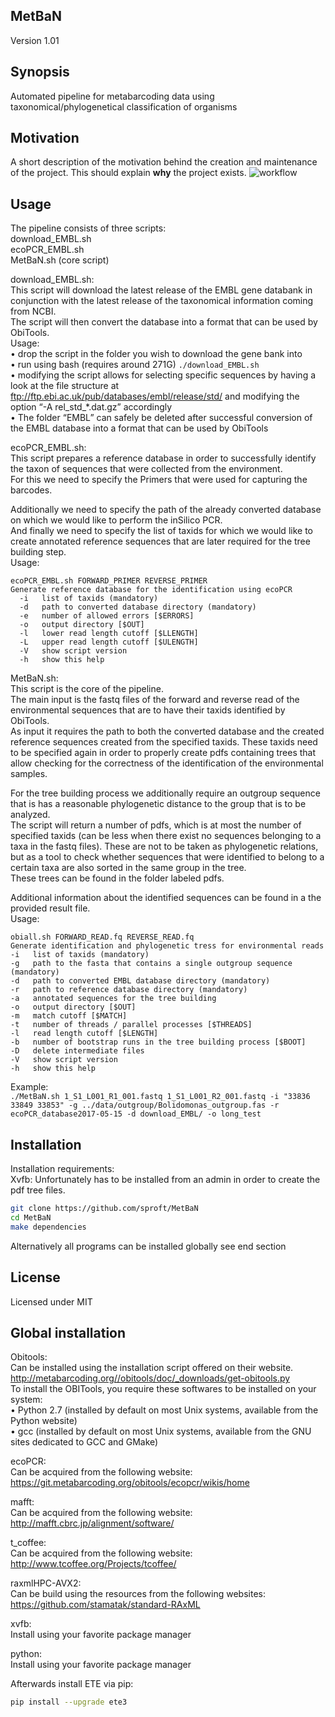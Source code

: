 ## MetBaN
Version 1.01
## Synopsis

Automated pipeline for metabarcoding data using taxonomical/phylogenetical classification of organisms

## Motivation

A short description of the motivation behind the creation and maintenance of the project. This should explain **why** the project exists.
![workflow](https://github.com/sproft/MetBaN/blob/master/src/Workflow.png)


## Usage

The pipeline consists of three scripts:  
download_EMBL.sh  
ecoPCR_EMBL.sh  
MetBaN.sh (core script)  

download_EMBL.sh:  
This script will download the latest release of the EMBL gene databank in conjunction with the latest release of the taxonomical information coming from NCBI.  
The script will then convert the database into a format that can be used by ObiTools.  
Usage:  
•	drop the script in the folder you wish to download the gene bank into  
•	run using bash (requires around 271G) `./download_EMBL.sh`  
•	modifying the script allows for selecting specific sequences by having a look at the file structure at ftp://ftp.ebi.ac.uk/pub/databases/embl/release/std/ and modifying the option
“-A rel_std_\*.dat.gz” accordingly  
•	The folder “EMBL” can safely be deleted after successful conversion of the EMBL database into a format that can be used by ObiTools  

ecoPCR_EMBL.sh:  
This script prepares a reference database in order to successfully identify the taxon of sequences that were collected from the environment.  
For this we need to specify the Primers that were used for capturing the barcodes.  

Additionally we need to specify the path of the already converted database on which we would like to perform the inSilico PCR.  
And finally we need to specify the list of taxids for which we would like to create annotated reference sequences that are later required for the tree building step.  
Usage:
```  
ecoPCR_EMBL.sh FORWARD_PRIMER REVERSE_PRIMER  
Generate reference database for the identification using ecoPCR  
  -i   list of taxids (mandatory)  
  -d   path to converted database directory (mandatory)  
  -e   number of allowed errors [$ERRORS]  
  -o   output directory [$OUT]  
  -l   lower read length cutoff [$LLENGTH]  
  -L   upper read length cutoff [$ULENGTH]  
  -V   show script version  
  -h   show this help  
```

MetBaN.sh:  
This script is the core of the pipeline.  
The main input is the fastq files of the forward and reverse read of the environmental sequences that are to have their taxids identified by ObiTools.  
As input it requires the path to both the converted database and the created reference sequences created from the specified taxids. These taxids need to be specified again in order to properly create pdfs containing trees that allow checking for the correctness of the identification of the environmental samples.  

For the tree building process we additionally require an outgroup sequence that is has a reasonable phylogenetic distance to the group that is to be analyzed.  
The script will return a number of pdfs, which is at most the number of specified taxids (can be less when there exist no sequences belonging to a taxa in the fastq files).
These are not to be taken as phylogenetic relations, but as a tool to check whether sequences that were identified to belong to a certain taxa are also sorted in the same group in the tree.  
These trees can be found in the folder labeled pdfs.

Additional information about the identified sequences can be found in a the provided result file.  
Usage:  
```
obiall.sh FORWARD_READ.fq REVERSE_READ.fq  
Generate identification and phylogenetic tress for environmental reads  
-i   list of taxids (mandatory)  
-g   path to the fasta that contains a single outgroup sequence (mandatory)  
-d   path to converted EMBL database directory (mandatory)  
-r   path to reference database directory (mandatory)  
-a   annotated sequences for the tree building  
-o   output directory [$OUT]  
-m   match cutoff [$MATCH]  
-t   number of threads / parallel processes [$THREADS]  
-l   read length cutoff [$LENGTH]  
-b   number of bootstrap runs in the tree building process [$BOOT]  
-D   delete intermediate files  
-V   show script version  
-h   show this help  
```

Example:  
`./MetBaN.sh 1_S1_L001_R1_001.fastq 1_S1_L001_R2_001.fastq -i "33836 33849 33853" -g ../data/outgroup/Bolidomonas_outgroup.fas -r ecoPCR_database2017-05-15 -d download_EMBL/ -o long_test`

## Installation

Installation requirements:  
Xvfb: Unfortunately has to be installed from an admin in order to create the pdf tree files.  

```bash
git clone https://github.com/sproft/MetBaN
cd MetBaN
make dependencies
```
  
Alternatively all programs can be installed globally see end section  

## License

Licensed under MIT

## Global installation
Obitools:  
Can be installed using the installation script offered on their website.  
http://metabarcoding.org//obitools/doc/_downloads/get-obitools.py  
To install the OBITools, you require these softwares to be installed on your system:  
•	Python 2.7 (installed by default on most Unix systems, available from the Python website)  
•	gcc (installed by default on most Unix systems, available from the GNU sites dedicated to GCC and GMake)  

ecoPCR:  
Can be acquired from the following website:  
https://git.metabarcoding.org/obitools/ecopcr/wikis/home  

mafft:  
Can be acquired from the following website:  
http://mafft.cbrc.jp/alignment/software/  

t_coffee:  
Can be acquired from the following website:  
http://www.tcoffee.org/Projects/tcoffee/  

raxmlHPC-AVX2:  
Can be build using the resources from the following websites:  
https://github.com/stamatak/standard-RAxML  

xvfb:  
Install using your favorite package manager  

python:  
Install using your favorite package manager  

Afterwards install ETE via pip:  
```bash
pip install --upgrade ete3
```
